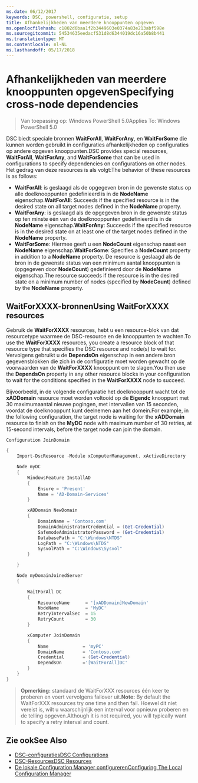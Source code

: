 ```yaml
---
ms.date: 06/12/2017
keywords: DSC, powershell, configuratie, setup
title: Afhankelijkheden van meerdere knooppunten opgeven
ms.openlocfilehash: c1802d6baa1f2b3449603e0374a83e213abf598e
ms.sourcegitcommit: 54534635eedacf531d8d6344019dc16a50b8b441
ms.translationtype: MT
ms.contentlocale: nl-NL
ms.lasthandoff: 05/17/2018
---
```

# <a name="specifying-cross-node-dependencies"></a><span data-ttu-id="84024-103">Afhankelijkheden van meerdere knooppunten opgeven</span><span class="sxs-lookup"><span data-stu-id="84024-103">Specifying cross-node dependencies</span></span>

> <span data-ttu-id="84024-104">Van toepassing op: Windows PowerShell 5.0</span><span class="sxs-lookup"><span data-stu-id="84024-104">Applies To: Windows PowerShell 5.0</span></span>

<span data-ttu-id="84024-105">DSC biedt speciale bronnen **WaitForAll**, **WaitForAny**, en **WaitForSome** die kunnen worden gebruikt in configuraties afhankelijkheden op configuraties op andere opgeven knooppunten.</span><span class="sxs-lookup"><span data-stu-id="84024-105">DSC provides special resources, **WaitForAll**, **WaitForAny**, and **WaitForSome** that can be used in configurations to specify dependencies on configurations on other nodes.</span></span> <span data-ttu-id="84024-106">Het gedrag van deze resources is als volgt:</span><span class="sxs-lookup"><span data-stu-id="84024-106">The behavior of these resources is as follows:</span></span>

* <span data-ttu-id="84024-107">**WaitForAll**: is geslaagd als de opgegeven bron in de gewenste status op alle doelknooppunten gedefinieerd is in de **NodeName** eigenschap.</span><span class="sxs-lookup"><span data-stu-id="84024-107">**WaitForAll**: Succeeds if the specified resource is in the desired state on all target nodes defined in the **NodeName** property.</span></span>
* <span data-ttu-id="84024-108">**WaitForAny**: is geslaagd als de opgegeven bron in de gewenste status op ten minste één van de doelknooppunten gedefinieerd is in de **NodeName** eigenschap.</span><span class="sxs-lookup"><span data-stu-id="84024-108">**WaitForAny**: Succeeds if the specified resource is in the desired state on at least one of the target nodes defined in the **NodeName** property.</span></span>
* <span data-ttu-id="84024-109">**WaitForSome**: Hiermee geeft u een **NodeCount** eigenschap naast een **NodeName** eigenschap.</span><span class="sxs-lookup"><span data-stu-id="84024-109">**WaitForSome**: Specifies a **NodeCount** property in addition to a **NodeName** property.</span></span> <span data-ttu-id="84024-110">De resource is geslaagd als de bron in de gewenste status van een minimum aantal knooppunten is (opgegeven door **NodeCount**) gedefinieerd door de **NodeName** eigenschap.</span><span class="sxs-lookup"><span data-stu-id="84024-110">The resource succeeds if the resource is in the desired state on a minimum number of nodes (specified by **NodeCount**) defined by the **NodeName** property.</span></span>

## <a name="using-waitforxxxx-resources"></a><span data-ttu-id="84024-111">WaitForXXXX-bronnen</span><span class="sxs-lookup"><span data-stu-id="84024-111">Using WaitForXXXX resources</span></span>

<span data-ttu-id="84024-112">Gebruik de **WaitForXXXX** resources, hebt u een resource-blok van dat resourcetype waarmee de DSC-resource en de knooppunten te wachten.</span><span class="sxs-lookup"><span data-stu-id="84024-112">To use the **WaitForXXXX** resources, you create a resource block of that resource type that specifies the DSC resource and node(s) to wait for.</span></span> <span data-ttu-id="84024-113">Vervolgens gebruikt u de **DependsOn** eigenschap in een andere bron gegevensblokken die zich in de configuratie moet worden gewacht op de voorwaarden van de **WaitForXXXX** knooppunt om te slagen.</span><span class="sxs-lookup"><span data-stu-id="84024-113">You then use the **DependsOn** property in any other resource blocks in your configuration to wait for the conditions specified in the **WaitForXXXX** node to succeed.</span></span>

<span data-ttu-id="84024-114">Bijvoorbeeld, in de volgende configuratie het doelknooppunt wacht tot de **xADDomain** resource moet worden voltooid op de **Eigendc** knooppunt met 30 maximumaantal nieuwe pogingen, met intervallen van 15 seconden, voordat de doelknooppunt kunt deelnemen aan het domein.</span><span class="sxs-lookup"><span data-stu-id="84024-114">For example, in the following configuration, the target node is waiting for the **xADDomain** resource to finish on the **MyDC** node with maximum number of 30 retries, at 15-second intervals, before the target node can join the domain.</span></span>

```powershell
Configuration JoinDomain

{
    Import-DscResource -Module xComputerManagement, xActiveDirectory

    Node myDC
    {
        WindowsFeature InstallAD
        {
            Ensure = 'Present'
            Name = 'AD-Domain-Services'
        }

        xADDomain NewDomain
        {
            DomainName = 'Contoso.com'
            DomainAdministratorCredential = (Get-Credential)
            SafemodeAdministratorPassword = (Get-Credential)
            DatabasePath = "C:\Windows\NTDS"
            LogPath = "C:\Windows\NTDS"
            SysvolPath = "C:\Windows\Sysvol"
        }

    }

    Node myDomainJoinedServer
    {

        WaitForAll DC
        {
            ResourceName      = '[xADDomain]NewDomain'
            NodeName          = 'MyDC'
            RetryIntervalSec  = 15
            RetryCount        = 30
        }

        xComputer JoinDomain
        {
            Name             = 'myPC'
            DomainName       = 'Contoso.com'
            Credential       = (Get-Credential)
            DependsOn        ='[WaitForAll]DC'
        }
    }
}
```

><span data-ttu-id="84024-115">**Opmerking:** standaard de WaitForXXX resources één keer te proberen en voert vervolgens failover uit.</span><span class="sxs-lookup"><span data-stu-id="84024-115">**Note:** By default the WaitForXXX resources try one time and then fail.</span></span> <span data-ttu-id="84024-116">Hoewel dit niet vereist is, wilt u waarschijnlijk een interval voor opnieuw proberen en de telling opgeven.</span><span class="sxs-lookup"><span data-stu-id="84024-116">Although it is not required, you will typically want to specify a retry interval and count.</span></span>

## <a name="see-also"></a><span data-ttu-id="84024-117">Zie ook</span><span class="sxs-lookup"><span data-stu-id="84024-117">See Also</span></span>
* [<span data-ttu-id="84024-118">DSC-configuraties</span><span class="sxs-lookup"><span data-stu-id="84024-118">DSC Configurations</span></span>](configurations.md)
* [<span data-ttu-id="84024-119">DSC-Resources</span><span class="sxs-lookup"><span data-stu-id="84024-119">DSC Resources</span></span>](resources.md)
* [<span data-ttu-id="84024-120">De lokale Configuration Manager configureren</span><span class="sxs-lookup"><span data-stu-id="84024-120">Configuring The Local Configuration Manager</span></span>](metaConfig.md)